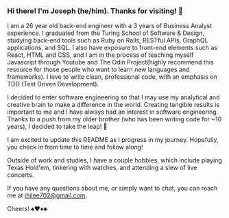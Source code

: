### Hi there! I'm Joseph (he/him). Thanks for visiting! 👋

I am a 26 year old back-end engineer with a 3 years of Business Analyst experience. I graduated from the Turing School of Software & Design, studying back-end tools such as Ruby on Rails, RESTful APIs, GraphQL applications, and SQL. I also have exposure to front-end elements such as React, HTML and CSS, and I am in the process of teaching myself Javascript through Youtube and The Odin Project(highly recommend this resource for those people who want to learn new languages and frameworks). I love to write clean, professional code, with an emphasis on TDD (Test Driven Development).

I decided to enter software engineering so that I may use my analytical and creative brain to make a difference in the world. Creating tangible results is important to me and I have always had an interest in software engineering. Thanks to a push from my older brother (who has been writing code for ~10 years), I decided to take the leap! 🦘

I am excited to update this README as I progress in my journey. Hopefully, you check in from time to time and follow along!

Outside of work and studies, I have a couple hobbies, which include playing Texas Hold'em, tinkering with watches, and attending a slew of live concerts. 

If you have any questions about me, or simply want to chat, you can reach me at jhjlee702@gmail.com.

Cheers!
♠♥♦♣
